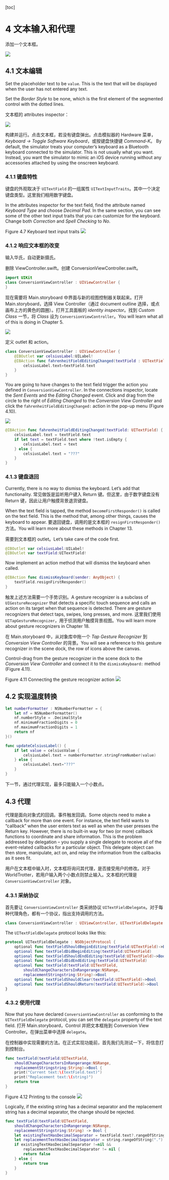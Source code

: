 [toc]

# 4 文本输入和代理

添加一个文本框。

![](img/f4-1.png)

## 4.1 文本编辑

Set the placeholder text to be `value`. This is the text that will be displayed when the user has not entered any text.
Set the *Border Style* to be none, which is the first element of the segmented control with the dotted lines.

文本框的 attributes inspector：

![](img/f4-5.png)

构建并运行。点击文本框，若没有键盘弹出。点击模拟器的 Hardware 菜单，*Keyboard → Toggle Software Keyboard*，或按键盘快捷键 *Command-K*。
By default, the simulator treats your computer’s keyboard as a Bluetooth keyboard connected to the simulator. This is not usually what you want. Instead, you want the simulator to mimic an iOS device running without any accessories attached by using the onscreen keyboard.

### 4.1.1 键盘特性

键盘的外观取决于 `UITextField` 的一组属性 `UITextInputTraits`。其中一个决定键盘类型。这里我们相用数字键盘。
In the attributes inspector for the text field, find the attribute named *Keyboard Type* and choose *Decimal Pad*. In the same section, you can see some of the other text input traits that you can customize for the keyboard. Change both *Correction* and *Spell Checking* to *No*.

Figure 4.7 Keyboard text input traits
![](img/f4-7.png)

### 4.1.2 响应文本框的改变

输入华氏，自动更新摄氏。

删除 ViewController.swift。创建 ConversionViewController.swift。

```swift
import UIKit
class ConversionViewController : UIViewController {
}
```

现在需要将 Main.storyboard 中界面与新的视图控制器关联起来。打开 Main.storyboard，选择 View Controller（通过 document outline 选择，或点画布上方的黄色的圆圈）。打开工具面板的 *identity inspector*。找到 *Custom Class* 一节，将 *Class* 设为 `ConversionViewController`。You will learn what all of this is doing in Chapter 5.

![](img/f4-9.png)

定义 outlet 和 action。

```swift
class ConversionViewController : UIViewController {
	@IBOutlet var celsiusLabel:UILabel!
	@IBAction func fahrenheitFieldEditingChanged(textField : UITextField) {
		celsiusLabel.text=textField.text
	}
}
```

You are going to have changes to the text field trigger the action you defined in `ConversionViewController`. In the connections inspector, locate the *Sent Events* and the *Editing Changed* event. Click and drag from the circle to the right of *Editing Changed* to the *Conversion View Controller* and click the `fahrenheitFieldEditingChanged:` action in the pop-up menu (Figure 4.10).

![](img/f4-10.png)

```swift
@IBAction func fahrenheitFieldEditingChanged(textField: UITextField) {
	celsiusLabel.text = textField.text
	if let text = textField.text where !text.isEmpty {
		celsiusLabel.text = text
	} else {
		celsiusLabel.text = "???"
	}
}
```

### 4.1.3 键盘退回

Currently, there is no way to dismiss the keyboard. Let’s add that functionality. 常见做饭是监听用户键入 Return 键。但这里，由于数字键盘没有 Return 键，因此让用户触摸背景退货键盘。
When the text field is tapped, the method `becomeFirstResponder()` is called on the text field. This is the method that, among other things, causes the keyboard to appear. 要退回键盘，调用的是文本框的 `resignFirstResponder()` 方法。You will learn more about these methods in Chapter 13.

需要到文本框的 outlet。Let’s take care of the code first.
```swift
@IBOutlet var celsiusLabel:UILabel!
@IBOutlet var textField:UITextField!
```Now implement an action method that will dismiss the keyboard when called.

```swift
@IBAction func dismissKeyboard(sender: AnyObject) {
	textField.resignFirstResponder()
}
```
触发上述方法需要一个手势识别。A gesture recognizer is a subclass of `UIGestureRecognizer` that detects a specific touch sequence and calls an action on its target when that sequence is detected. There are gesture recognizers that detect taps, swipes, long presses, and more. 这里我们使用`UITapGestureRecognizer`，用于侦测用户触摸背景视图。You will learn more about gesture recognizers in Chapter 18.在 Main.storyboard 中，从对象库中拖一个 *Tap Gesture Recognizer* 到 *Conversion View Controller* 的背景。You will see a reference to this gesture recognizer in the scene dock, the row of icons above the canvas.
Control-drag from the gesture recognizer in the scene dock to the *Conversion View Controller* and connect it to the `dismissKeyboard:` method (Figure 4.11).

Figure 4.11 Connecting the gesture recognizer action
![](img/f4-11.png)

## 4.2 实现温度转换

```swift
let numberFormatter : NSNumberFormatter = {
	let nf = NSNumberFormatter()
	nf.numberStyle = .DecimalStyle
	nf.minimumFractionDigits = 0
	nf.maximumFractionDigits = 1
	return nf
}()

func updateCelsiusLabel() {
	if let value = celsiusValue {
		celsiusLabel.text = numberFormatter.stringFromNumber(value)
	} else {
		celsiusLabel.text="???"
	}
}
```

下一节，通过代理实现，最多只能输入一个小数点。

## 4.3 代理

代理是面向对象式的回调。事件触发回调。Some objects need to make a callback for more than one event. For instance, the text field wants to “callback” when the user enters text as well as when the user presses the Return key. However, there is no built-in way for two (or more) callback functions to coordinate and share information. This is the problem addressed by delegation – you supply a singledelegate to receive all of the event-related callbacks for a particular object. This delegate object can then store, manipulate, act on, and relay the information from the callbacks as it sees fit.
用户在文本框中输入时，文本框将询问其代理，是否接受用户的修改。对于 WorldTrotter，若用户输入两个小数点则禁止输入。文本框的代理是 `ConversionViewController` 对象。

### 4.3.1 采纳协议

首先要让 `ConversionViewController` 类采纳协议 `UITextFieldDelegate`。对于每种代理角色，都有一个协议，指出支持调用的方法。

```swift
class ConversionViewController : UIViewController, UITextFieldDelegate {
```

The `UITextFieldDelegate` protocol looks like this:

```swift
protocol UITextFieldDelegate : NSObjectProtocol {
	optional func textFieldShouldBeginEditing(textField:UITextField)->Bool
	optional func textFieldDidBeginEditing(textField:UITextField)
	optional func textFieldShouldEndEditing(textField:UITextField)->Bool
	optional func textFieldDidEndEditing(textField:UITextField)
	optional func textField(textField:UITextField,
		shouldChangeCharactersInRangerange:NSRange,
		replacementStringstring:String)->Bool
	optional func textFieldShouldClear(textField:UITextField)->Bool
	optional func textFieldShouldReturn(textField:UITextField)->Bool
}
```

### 4.3.2 使用代理

Now that you have declared `ConversionViewController` as conforming to the`UITextFieldDelegate` protocol, you can set the `delegate` property of the text field. 打开 Main.storyboard，Control 并把文本框拖到 Conversion View Controller。在弹出菜单中选择 `delegate`。
在控制器中实现需要的方法。在正式实现功能前，首先我们先测试一下，将信息打到控制台。

```swift
func textField(textField:UITextField,
	shouldChangeCharactersInRangerange:NSRange,
	replacementStringstring:String)->Bool {
	print("Current text:\(textField.text)")
	print("Replacement text:\(string)")
	return true
}
```

Figure 4.12 Printing to the console
![](img/f4-12.png)

Logically, if the existing string has a decimal separator and the replacement string has a decimal separator, the change should be rejected.```swift
func textField(textField:UITextField,
	shouldChangeCharactersInRangerange:NSRange,
	replacementStringstring:String) -> Bool {
	let existingTextHasDecimalSeparator = textField.text?.rangeOfString(".")
	let replacementTextHasDecimalSeparator = string.rangeOfString(".")
	if existingTextHasDecimalSeparator !=nil &&
		replacementTextHasDecimalSeparator != nil {
		return false
	} else {
		return true
	}
}
```
